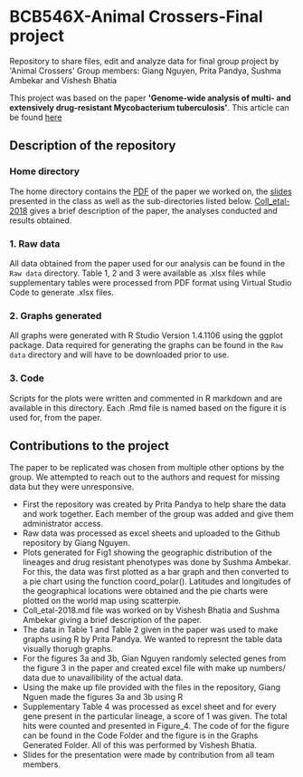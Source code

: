 # BCB546X-Animal Crossers-Final project
Repository to share files, edit and analyze data for final group project by 'Animal Crossers'
Group members: Giang Nguyen, Prita Pandya, Sushma Ambekar and Vishesh Bhatia

This project was based on the paper **'Genome-wide analysis of multi- and extensively drug-resistant Mycobacterium tuberculosis'**. 
This article can be found [here](https://www.nature.com/articles/s41588-017-0029-0)

## Description of the repository

### Home directory
The home directory contains the [PDF](https://github.com/cancerianvscancer/BCB546--FINAL-GROUP-PROJECT/blob/main/Coll_etal-2018.pdf) of the paper we worked on, the [slides](https://github.com/cancerianvscancer/BCB546--FINAL-GROUP-PROJECT/blob/main/Final%20project-%20Animal%20crosssers.pdf) presented in the class as well as the sub-directories listed below. [Coll_etal-2018](https://github.com/cancerianvscancer/BCB546--FINAL-GROUP-PROJECT/blob/main/Coll_etal-2018.md) gives a brief description of the paper, the analyses conducted and results obtained.

### 1. Raw data
All data obtained from the paper used for our analysis can be found in the `Raw data` directory. Table 1, 2 and 3 were available as .xlsx files while supplementary tables were processed from PDF format using Virtual Studio Code to generate .xlsx files.

### 2. Graphs generated
All graphs were generated with R Studio Version 1.4.1106 using the ggplot package. Data required for generating the graphs can be found in the `Raw data` directory and will have to be downloaded prior to use.

### 3. Code
Scripts for the plots were written and commented in R markdown and are available in this directory. Each .Rmd file is named based on the figure it is used for, from the paper.

## Contributions to the project
The paper to be replicated was chosen from multiple other options by the group. We attempted to reach out to the authors and request for missing data but they were unresponsive.

- First the repository was created by Prita Pandya to help share the data and work together. Each member of the group was added and give them administrator access. 
- Raw data was processed as excel sheets and uploaded to the Github repository by Giang Nguyen.
- Plots generated for Fig1 showing the geographic distribution of the lineages and drug resistant phenotypes was done by Sushma Ambekar. For this, the data was first plotted as a bar graph and then converted to a pie chart using the function coord_polar(). Latitudes and longitudes of the geographical locations were obtained and the pie charts were plotted on the world map using scatterpie.
- Coll_etal-2018.md file was worked on by Vishesh Bhatia and Sushma Ambekar giving a brief description of the paper.
- The data in Table 1 and Table 2 given in the paper was used to make graphs using R by Prita Pandya. We wanted to represnt the table data visually thorugh graphs.
- For the figures 3a and 3b, Gian Nguyen randomly selected genes from the figure 3 in the paper and created excel file with make up numbers/ data due to unavailibility of the actual data. 
- Using the make up file provided with the files in the repository, Giang Nguen made the figures 3a and 3b using R
- Supplementary Table 4 was processed as excel sheet and for every gene present in the particular lineage, a score of 1 was given. The total hits were counted and presented in Figure_4. The code of for the figure can be found in the Code Folder and the figure is in the Graphs Generated Folder. All of this was performed by Vishesh Bhatia. 
- Slides for the presentation were made by contribution from all team members.
